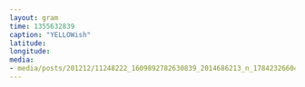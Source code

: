 ```yaml
---
layout: gram
time: 1355632839
caption: "YELLOWish"
latitude: 
longitude: 
media:
- media/posts/201212/11248222_1609892782630839_2014686213_n_17842326604000351.jpg
---
```

